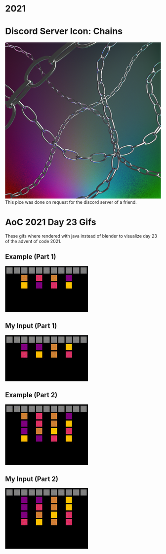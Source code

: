 # 2021

# Discord Server Icon: Chains
![](chainDiscordServerIcon.png)
This pice was done on request for the discord server of a friend.

# AoC 2021 Day 23 Gifs
These gifs where rendered with java instead of blender to visualize day 23 of the advent of code 2021.

## Example (Part 1)
![](./aocGifs/example.gif)
## My Input (Part 1)
![](./aocGifs/input.gif)

## Example (Part 2)
![](./aocGifs/exampleFull.gif)
## My Input (Part 2)
![](./aocGifs/inputFull.gif)
